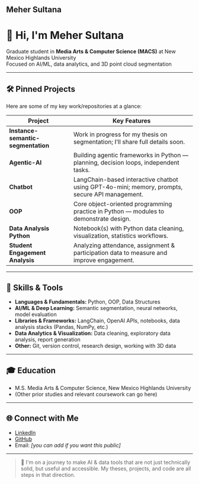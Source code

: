 ## Meher Sultana

# 👋 Hi, I'm Meher Sultana

Graduate student in **Media Arts & Computer Science (MACS)** at New Mexico Highlands University  
Focused on AI/ML, data analytics, and 3D point cloud segmentation

---

## 🛠️ Pinned Projects

Here are some of my key work/repositories at a glance:

| Project | Key Features |
|---|---|
| **Instance-semantic-segmentation** | Work in progress for my thesis on segmentation; I’ll share full details soon. |
| **Agentic-AI** | Building agentic frameworks in Python — planning, decision loops, independent tasks. |
| **Chatbot** | LangChain-based interactive chatbot using GPT-4o-mini; memory, prompts, secure API management. |
| **OOP** | Core object-oriented programming practice in Python — modules to demonstrate design. |
| **Data Analysis Python** | Notebook(s) with Python data cleaning, visualization, statistics workflows. |
| **Student Engagement Analysis** | Analyzing attendance, assignment & participation data to measure and improve engagement. |

---

## 🧠 Skills & Tools

- **Languages & Fundamentals:** Python, OOP, Data Structures  
- **AI/ML & Deep Learning:** Semantic segmentation, neural networks, model evaluation  
- **Libraries & Frameworks:** LangChain, OpenAI APIs, notebooks, data analysis stacks (Pandas, NumPy, etc.)  
- **Data Analytics & Visualization:** Data cleaning, exploratory data analysis, report generation  
- **Other:** Git, version control, research design, working with 3D data

---

## 🎓 Education

- M.S. Media Arts & Computer Science, New Mexico Highlands University  
- (Other prior studies and relevant coursework can go here)

---

## 🌐 Connect with Me

- [LinkedIn](https://www.linkedin.com/in/meher-s-r46)  
- [GitHub](https://github.com/MeherSultana)  
- Email: *[you can add if you want this public]*

---

> 🚀 I'm on a journey to make AI & data tools that are not just technically solid, but useful and accessible. My theses, projects, and code are all steps in that direction.

